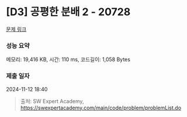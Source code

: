 # [D3] 공평한 분배 2 - 20728 

[문제 링크](https://swexpertacademy.com/main/code/problem/problemDetail.do?contestProbId=AY6cg0MKeVkDFAXt) 

### 성능 요약

메모리: 19,416 KB, 시간: 110 ms, 코드길이: 1,058 Bytes

### 제출 일자

2024-11-12 18:40



> 출처: SW Expert Academy, https://swexpertacademy.com/main/code/problem/problemList.do